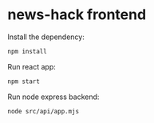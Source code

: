 # news-hack frontend

Install the dependency:<br>
  ``` sh
  npm install
  ```

Run react app:<br>
  ``` sh
  npm start
  ```

Run node express backend:<br>
  ``` sh
  node src/api/app.mjs
  ```
